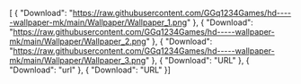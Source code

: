 [ { "Download": "https://raw.githubusercontent.com/GGq1234Games/hd-----wallpaper-mk/main/Wallpaper/Wallpaper_1.png" }, { "Download": "https://raw.githubusercontent.com/GGq1234Games/hd-----wallpaper-mk/main/Wallpaper/Wallpaper_2.png" }, { "Download": "https://raw.githubusercontent.com/GGq1234Games/hd-----wallpaper-mk/main/Wallpaper/Wallpaper_3.png" }, { "Download": "URL" }, { "Download": "url" }, { "Download": "URL" }]
